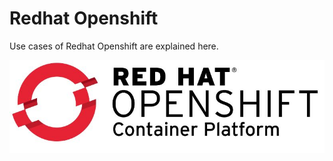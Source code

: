 # Redhat Openshift

Use cases of Redhat Openshift are explained here. 

![Watch the image](/Capture11.JPG)
